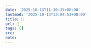 ```yaml
---
date: '2025-10-13T11:30:35+08:00'
lastmod: '2025-10-13T13:04:51+08:00'
title: 󰦙
url: 󰦙
tags: []
src:
note:
---
```

